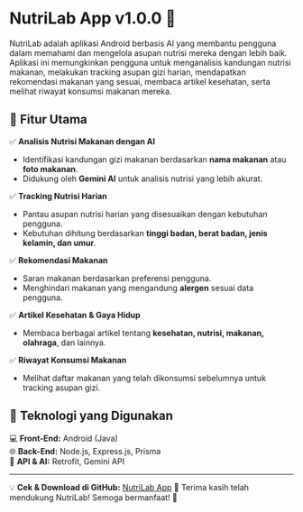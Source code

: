 # NutriLab App v1.0.0 🚀

NutriLab adalah aplikasi Android berbasis AI yang membantu pengguna dalam memahami dan mengelola asupan nutrisi mereka dengan lebih baik. Aplikasi ini memungkinkan pengguna untuk menganalisis kandungan nutrisi makanan, melakukan tracking asupan gizi harian, mendapatkan rekomendasi makanan yang sesuai, membaca artikel kesehatan, serta melihat riwayat konsumsi makanan mereka.

## 📌 Fitur Utama

✅ **Analisis Nutrisi Makanan dengan AI**  
   - Identifikasi kandungan gizi makanan berdasarkan **nama makanan** atau **foto makanan**.  
   - Didukung oleh **Gemini AI** untuk analisis nutrisi yang lebih akurat.  

✅ **Tracking Nutrisi Harian**  
   - Pantau asupan nutrisi harian yang disesuaikan dengan kebutuhan pengguna.  
   - Kebutuhan dihitung berdasarkan **tinggi badan, berat badan, jenis kelamin, dan umur**.  

✅ **Rekomendasi Makanan**  
   - Saran makanan berdasarkan preferensi pengguna.  
   - Menghindari makanan yang mengandung **alergen** sesuai data pengguna.  

✅ **Artikel Kesehatan & Gaya Hidup**  
   - Membaca berbagai artikel tentang **kesehatan, nutrisi, makanan, olahraga**, dan lainnya.  

✅ **Riwayat Konsumsi Makanan**  
   - Melihat daftar makanan yang telah dikonsumsi sebelumnya untuk tracking asupan gizi.  

## 🔧 Teknologi yang Digunakan

💻 **Front-End:** Android (Java)  
🌐 **Back-End:** Node.js, Express.js, Prisma  
📡 **API & AI:** Retrofit, Gemini API  




---

💡 **Cek & Download di GitHub:** [NutriLab App]([https://github.com/username/nutrilab](https://github.com/Nutrilab-APP/Nutrilab-Mobile/releases/tag/v1.0.0))
🚀 Terima kasih telah mendukung NutriLab! Semoga bermanfaat! 🎉


